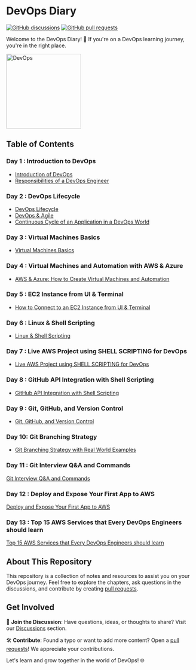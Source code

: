 # DevOps Diary

[![GitHub discussions](https://img.shields.io/github/discussions/whoami-anoint/DevOps)](https://github.com/whoami-anoint/DevOps/discussions)
[![GitHub pull requests](https://img.shields.io/github/issues-pr/whoami-anoint/DevOps)](https://github.com/whoami-anoint/DevOps/pulls)

Welcome to the DevOps Diary! 🚀 If you're on a DevOps learning journey, you're in the right place.

<img src="https://github.com/whoami-anoint/DevOps/assets/72187543/9bd769cc-39ca-42af-862b-2fcf4fa5756a" width="200" alt="DevOps">


## Table of Contents

### Day 1 : Introduction to DevOps
- [Introduction of DevOps](Day%201/1_introduction.md)
- [Responsibilities of a DevOps Engineer](Day%201/2_responsibilities.md)

### Day 2 : DevOps Lifecycle
- [DevOps Lifecycle](Day%202/3_lifecycle.md)
- [DevOps & Agile](Day%202/4_DevOps_Agile.md)
- [Continuous Cycle of an Application in a DevOps World](Day%202/5_continuous_cycle.md)

### Day 3 : Virtual Machines Basics
- [Virtual Machines Basics](Day%203/7_virtual_machines_basics.md)

### Day 4 : Virtual Machines and Automation with AWS & Azure
- [AWS & Azure: How to Create Virtual Machines and Automation](Day%204/8_aws_azure_virtual_machines_automation.md)

### Day 5 : EC2 Instance from UI & Terminal
- [How to Connect to an EC2 Instance from UI & Terminal](Day%205/9_Connect_to_an_EC2_Instance_from_UI_and_Terminal.md)

### Day 6 : Linux & Shell Scripting
- [Linux & Shell Scripting](/Day%206/10_linux_and_shell.md)

### Day 7 : Live AWS Project using SHELL SCRIPTING for DevOps
- [Live AWS Project using SHELL SCRIPTING for DevOps](/Day%207/11_Live_AWS_Project_using_SHELL_SCRIPTING.md)

### Day 8 : GitHub API Integration with Shell Scripting
- [GitHub API Integration with Shell Scripting](/Day%208/12_GitHub_API_Integration_with_Shell%20Scripting.md)

### Day 9 : Git, GitHub, and Version Control
- [Git, GitHub, and Version Control](/Day%209/13_Git_GitHub_and_Version_Control.md)

### Day 10: Git Branching Strategy
- [Git Branching Strategy with Real World Examples](/Day%2010/14_Git%20Branching%20Strategy.md)

### Day 11 : Git Interview Q&A and Commands
[Git Interview Q&A and Commands](/Day%2011/15_Git%20Interview%20Q&A%20and%20Commands.md)

### Day 12 : Deploy and Expose Your First App to AWS
[Deploy and Expose Your First App to AWS](/Day%2012/16_Deploy%20and%20Expose%20Your%20First%20App%20to%20AWS.md)

### Day 13 : Top 15 AWS Services that Every DevOps Engineers should learn
[Top 15 AWS Services that Every DevOps Engineers should learn](/Day%2013/17_Top%2015%20AWS%20Services%20that%20Every%20DevOps%20Engineers%20should%20learn.md)

## About This Repository

This repository is a collection of notes and resources to assist you on your DevOps journey. Feel free to explore the chapters, ask questions in the discussions, and contribute by creating [pull requests](https://github.com/whoami-anoint/DevOps-Diary/pulls).

## Get Involved

📣 **Join the Discussion**: Have questions, ideas, or thoughts to share? Visit our [Discussions](https://github.com/whoami-anoint/DevOps/discussions) section.

🛠️ **Contribute**: Found a typo or want to add more content? Open a [pull requests](https://github.com/whoami-anoint/DevOps-Diary/pulls)! We appreciate your contributions.

Let's learn and grow together in the world of DevOps! 🌐
